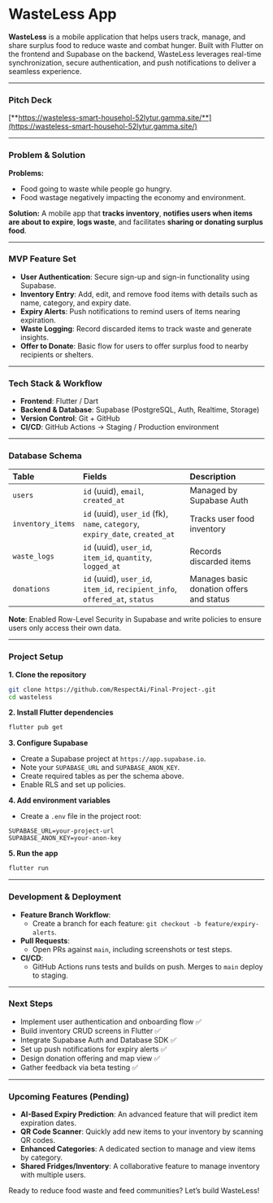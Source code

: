 # WasteLess App

**WasteLess** is a mobile application that helps users track, manage, and share surplus food to reduce waste and combat hunger. Built with Flutter on the frontend and Supabase on the backend, WasteLess leverages real-time synchronization, secure authentication, and push notifications to deliver a seamless experience.

-----

### **Pitch Deck**

[**https://wasteless-smart-househol-52lytur.gamma.site/**](https://wasteless-smart-househol-52lytur.gamma.site/)

-----

### **Problem & Solution**

**Problems:**

  * Food going to waste while people go hungry.
  * Food wastage negatively impacting the economy and environment.

**Solution:**
A mobile app that **tracks inventory**, **notifies users when items are about to expire**, **logs waste**, and facilitates **sharing or donating surplus food**.

-----

### **MVP Feature Set**

  * **User Authentication**: Secure sign-up and sign-in functionality using Supabase.
  * **Inventory Entry**: Add, edit, and remove food items with details such as name, category, and expiry date.
  * **Expiry Alerts**: Push notifications to remind users of items nearing expiration.
  * **Waste Logging**: Record discarded items to track waste and generate insights.
  * **Offer to Donate**: Basic flow for users to offer surplus food to nearby recipients or shelters.

-----

### **Tech Stack & Workflow**

  * **Frontend**: Flutter / Dart
  * **Backend & Database**: Supabase (PostgreSQL, Auth, Realtime, Storage)
  * **Version Control**: Git + GitHub
  * **CI/CD**: GitHub Actions → Staging / Production environment

-----

### **Database Schema**

| Table | Fields | Description |
| :--- | :--- | :--- |
| `users` | `id` (uuid), `email`, `created_at` | Managed by Supabase Auth |
| `inventory_items` | `id` (uuid), `user_id` (fk), `name`, `category`, `expiry_date`, `created_at` | Tracks user food inventory |
| `waste_logs` | `id` (uuid), `user_id`, `item_id`, `quantity`, `logged_at` | Records discarded items |
| `donations` | `id` (uuid), `user_id`, `item_id`, `recipient_info`, `offered_at`, `status` | Manages basic donation offers and status |

**Note**: Enabled Row-Level Security in Supabase and write policies to ensure users only access their own data.

-----

### **Project Setup**

**1. Clone the repository**

```bash
git clone https://github.com/RespectAi/Final-Project-.git
cd wasteless
```

**2. Install Flutter dependencies**

```bash
flutter pub get
```

**3. Configure Supabase**

  * Create a Supabase project at `https://app.supabase.io`.
  * Note your `SUPABASE_URL` and `SUPABASE_ANON_KEY`.
  * Create required tables as per the schema above.
  * Enable RLS and set up policies.

**4. Add environment variables**

  * Create a `.env` file in the project root:

<!-- end list -->

```
SUPABASE_URL=your-project-url
SUPABASE_ANON_KEY=your-anon-key
```

**5. Run the app**

```bash
flutter run
```

-----

### **Development & Deployment**

  * **Feature Branch Workflow**:
      * Create a branch for each feature: `git checkout -b feature/expiry-alerts`.
  * **Pull Requests**:
      * Open PRs against `main`, including screenshots or test steps.
  * **CI/CD**:
      * GitHub Actions runs tests and builds on push. Merges to `main` deploy to staging.

-----

### **Next Steps**

  * Implement user authentication and onboarding flow ✅
  * Build inventory CRUD screens in Flutter ✅
  * Integrate Supabase Auth and Database SDK ✅
  * Set up push notifications for expiry alerts ✅
  * Design donation offering and map view ✅
  * Gather feedback via beta testing ✅

-----

### **Upcoming Features** (Pending)

  * **AI-Based Expiry Prediction**: An advanced feature that will predict item expiration dates.
  * **QR Code Scanner**: Quickly add new items to your inventory by scanning QR codes.
  * **Enhanced Categories**: A dedicated section to manage and view items by category.
  * **Shared Fridges/Inventory**: A collaborative feature to manage inventory with multiple users.

Ready to reduce food waste and feed communities? Let’s build WasteLess\!
